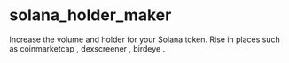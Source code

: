 # solana_holder_maker
Increase the volume and holder for your Solana token. Rise in places such as coinmarketcap , dexscreener , birdeye .
